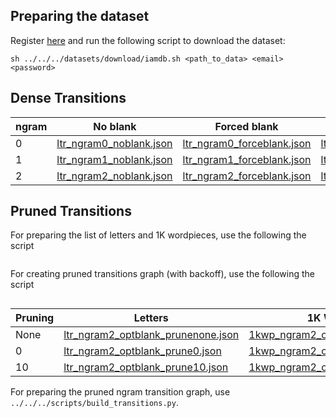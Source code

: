 ## Preparing the dataset

Register [here](https://fki.tic.heia-fr.ch/login) and run the following script to download the dataset:
```
sh ../../../datasets/download/iamdb.sh <path_to_data> <email> <password>
```

## Dense Transitions

| ngram      | No blank | Forced blank | Optonal blank |
| ----------- | ----------- | ----------- | ----------- |
| 0      | [ltr_ngram0_noblank.json](ltr_ngram0_noblank.json)  | [ltr_ngram0_forceblank.json](ltr_ngram0_forceblank.json)   | [ltr_ngram0_optblank.json](ltr_ngram0_optblank.json)       |
| 1   | [ltr_ngram1_noblank.json](ltr_ngram1_noblank.json)       | [ltr_ngram1_forceblank.json](ltr_ngram1_forceblank.json) | [ltr_ngram1_optblank.json](ltr_ngram1_optblank.json)       |
| 2   | [ltr_ngram2_noblank.json](ltr_ngram2_noblank.json)        | [ltr_ngram2_forceblank.json](ltr_ngram2_forceblank.json) | [ltr_ngram2_optblank.json](ltr_ngram2_optblank.json)       |


## Pruned Transitions

For preparing the list of letters and 1K wordpieces, use the following the script 
```

```


For creating pruned transitions graph (with backoff), use the following the script 
```

```

| Pruning      | Letters | 1K Wordpieces | 
| ----------- | ----------- | ----------- | 
| None      | [ltr_ngram2_optblank_prunenone.json](ltr_ngram2_optblank_prunenone.json)  | [1kwp_ngram2_optblank_prunenone.json](1kwp_ngram2_optblank_prunenone.json)   | 
| 0   | [ltr_ngram2_optblank_prune0.json](ltr_ngram2_optblank_prune0.json)       | [1kwp_ngram2_optblank_prune0.json](1kwp_ngram2_optblank_prune0.json) | 
| 10   | [ltr_ngram2_optblank_prune10.json](ltr_ngram2_optblank_prune10.json)        | [1kwp_ngram2_optblank_prune10.json](1kwp_ngram2_optblank_prune10.json) | 

For preparing the pruned ngram transition graph, use `../../../scripts/build_transitions.py`. 



